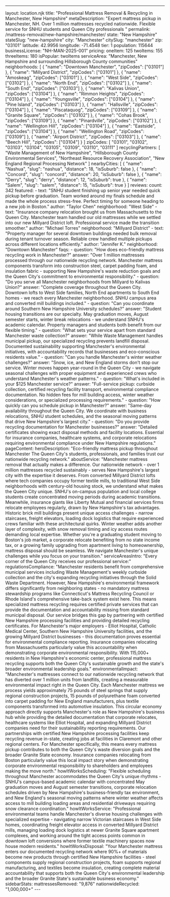 ---
layout: location.njk
title: "Professional Mattress Removal & Recycling in Manchester, New Hampshire" metaDescription: "Expert mattress pickup in Manchester, NH. Over 1 million mattresses recycled nationwide. Flexible service for SNHU students and Queen City professionals "
permalink: /mattress-removal/new-hampshire/manchester/ state: "New Hampshire" stateSlug: "new-hampshire"
city: "Manchester" citySlug: "manchester" zip: "03101" latitude: 42.9956 longitude: -71.4548 tier: 1 population: 115644 businessLicense: "NH-MAN-2025-001" pricing: oneItem: 125 twoItems: 155 threeItems: 180 isPopular: twoItems serviceArea: "Manchester, New Hampshire and surrounding Hillsborough County communities" neighborhoods: [ { "name": "Downtown Manchester", "zipCodes": ["03101"] }, { "name": "Millyard District", "zipCodes": ["03101"] }, { "name": "Amoskeag", "zipCodes": ["03101"] }, { "name": "West Side", "zipCodes": ["03102"] }, { "name": "North End", "zipCodes": ["03102"] }, { "name": "South End", "zipCodes": ["03103"] }, { "name": "Kalivas Union", "zipCodes": ["03104"] }, { "name": "Rimmon Heights", "zipCodes": ["03104"] }, { "name": "Youngsville", "zipCodes": ["03104"] }, { "name": "Pine Island", "zipCodes": ["03103"] }, { "name": "Hallsville", "zipCodes": ["03104"] }, { "name": "Piscataquog", "zipCodes": ["03109"] }, { "name": "Granite Square", "zipCodes": ["03102"] }, { "name": "Cohas Brook", "zipCodes": ["03109"] }, { "name": "Pinardville", "zipCodes": ["03102"] }, { "name": "Wellington Hill", "zipCodes": ["03104"] }, { "name": "Eastside", "zipCodes": ["03104"] }, { "name": "Wellington Road", "zipCodes": ["03109"] }, { "name": "Airport District", "zipCodes": ["03103"] }, { "name": "Beech Hill", "zipCodes": ["03104"] } ] zipCodes: [ "03101", "03102", "03103", "03104", "03105", "03109", "03110", "03111" ] recyclingPartners: [ "Waste Management of New Hampshire", "Hillsborough County Environmental Services", "Northeast Resource Recovery Association", "New England Regional Processing Network" ] nearbyCities: [ { "name": "Nashua", "slug": "nashua", "distance": 18, "isSuburb": false }, { "name": "Concord", "slug": "concord", "distance": 20, "isSuburb": false }, { "name": "Derry", "slug": "derry", "distance": 12, "isSuburb": true }, { "name": "Salem", "slug": "salem", "distance": 15, "isSuburb": true } ] reviews: count: 342 featured: - text: "SNHU student finishing up senior year needed quick pickup before graduation. Team worked around my finals schedule and made the whole process stress-free. Perfect timing for someone heading to a new job in Boston." author: "Taylor Chen" neighborhood: "West Side" - text: "Insurance company relocation brought us from Massachusetts to the Queen City. Manchester team handled our old mattresses while we settled into our new Millyard District loft. Professional service made the transition smoother." author: "Michael Torres" neighborhood: "Millyard District" - text: "Property manager for several downtown buildings needed bulk removal during tenant turnover season. Reliable crew handled multiple pickups across different locations efficiently." author: "Jennifer K." neighborhood: "Downtown Manchester" faqs: - question: "How does eco-friendly mattress recycling work in Manchester?" answer: "Over 1 million mattresses processed through our nationwide recycling network. Manchester mattress components transform into construction steel, carpet padding foam, and insulation fabric - supporting New Hampshire's waste reduction goals and the Queen City's commitment to environmental responsibility." - question: "Do you serve all Manchester neighborhoods from Millyard to Kalivas Union?" answer: "Complete coverage throughout the Queen City. Downtown lofts to West Side families, North End apartments to South End homes - we reach every Manchester neighborhood. SNHU campus area and converted mill buildings included." - question: "Can you coordinate around Southern New Hampshire University schedules?" answer: "Student housing transitions are our specialty. May graduation moves, August semester starts, winter break relocations - we understand SNHU's academic calendar. Property managers and students both benefit from our flexible timing." - question: "What sets your service apart from standard Manchester waste collection?" answer: "While Waste Management handles municipal pickup, our specialized recycling prevents landfill disposal. Documented sustainability supporting Manchester's environmental initiatives, with accountability records that businesses and eco-conscious residents value." - question: "Can you handle Manchester's winter weather challenges?" answer: "Snow, ice, and New England storms don't stop our service. Winter moves happen year-round in the Queen City - we navigate seasonal challenges with proper equipment and experienced crews who understand Manchester's weather patterns." - question: "What's included in your $125 Manchester service?" answer: "Full-service pickup: curbside collection, certified recycling facility transport, environmental compliance documentation. No hidden fees for mill building access, winter weather considerations, or specialized processing requirements." - question: "How quickly can you schedule pickup in Manchester?" answer: "Same-day availability throughout the Queen City. We coordinate with business relocations, SNHU student schedules, and the seasonal moving patterns that drive New Hampshire's largest city." - question: "Do you provide recycling documentation for Manchester businesses?" answer: "Detailed certificates showing exact disposal methods and facility locations. Essential for insurance companies, healthcare systems, and corporate relocations requiring environmental compliance under New Hampshire regulations." pageContent: heroDescription: "Eco-friendly mattress pickup throughout Manchester The Queen City's students, professionals, and families trust our nationwide recycling network." aboutService: "Manchester mattress removal that actually makes a difference. Our nationwide network - over 1 million mattresses recycled sustainably - serves New Hampshire's largest city with the expertise it deserves. From converted Millyard District lofts where tech companies occupy former textile mills, to traditional West Side neighborhoods with century-old housing stock, we understand what makes the Queen City unique. SNHU's on-campus population and local college students create concentrated moving periods during academic transitions. Meanwhile, insurance giants like Liberty Mutual and financial services firms relocate employees regularly, drawn by New Hampshire's tax advantages. Historic brick mill buildings present unique access challenges - narrow staircases, freight elevators, loading dock logistics that require experienced crews familiar with these architectural quirks. Winter weather adds another layer of complexity, with snow removal timing and icy access routes demanding local expertise. Whether you're a graduating student moving to Boston's job market, a corporate relocate benefiting from no state income tax, or a growing family upgrading from apartment living to homeownership, mattress disposal should be seamless. We navigate Manchester's unique challenges while you focus on your transition." serviceAreasIntro: "Every corner of the Queen City receives our professional service:" regulationsCompliance: "Manchester residents benefit from comprehensive municipal services including Waste Management's weekly curbside collection and the city's expanding recycling initiatives through the Solid Waste Department. However, New Hampshire's environmental framework differs significantly from neighboring states - no mandatory mattress stewardship programs like Connecticut's Mattress Recycling Council or Rhode Island's comprehensive take-back system exist here. This means specialized mattress recycling requires certified private services that can provide the documentation and accountability missing from standard municipal disposal. Our service bridges this gap by partnering with certified New Hampshire processing facilities and providing detailed recycling certificates. For Manchester's major employers - Elliot Hospital, Catholic Medical Center, Southern New Hampshire University facilities, and the growing Millyard District businesses - this documentation proves essential for environmental compliance reporting. Insurance companies relocating from Massachusetts particularly value this accountability when demonstrating corporate environmental responsibility. With 115,000+ residents in New Hampshire's economic center, professional mattress recycling supports both the Queen City's sustainable growth and the state's broader environmental leadership goals." environmentalImpact: "Manchester's mattresses connect to our nationwide recycling network that has diverted over 1 million units from landfills, creating a measurable environmental impact right in the Queen City. Each Manchester mattress we process yields approximately 75 pounds of steel springs that supply regional construction projects, 15 pounds of polyurethane foam converted into carpet padding for New England manufacturers, plus textile components transformed into automotive insulation. This circular economy approach directly supports Manchester's role as New Hampshire's business hub while providing the detailed documentation that corporate relocates, healthcare systems like Elliot Hospital, and expanding Millyard District companies need for their sustainability reporting requirements. Our partnerships with certified New Hampshire processing facilities keep recycling revenue in-state, creating jobs at facilities in Claremont and other regional centers. For Manchester specifically, this means every mattress pickup contributes to both the Queen City's waste diversion goals and the broader Granite State economy. Insurance companies relocating from Boston particularly value this local impact story when demonstrating corporate environmental responsibility to shareholders and employees making the move north." howItWorksScheduling: "Flexible scheduling throughout Manchester accommodates the Queen City's unique rhythms - SNHU's campus-based academic calendar with concentrated May graduation moves and August semester transitions, corporate relocation schedules driven by New Hampshire's business-friendly tax environment, and New England's seasonal moving patterns where winter weather affects access to mill building loading areas and residential driveways requiring snow clearance coordination." howItWorksService: "Professional environmental teams handle Manchester's diverse housing challenges with specialized expertise - navigating narrow Victorian staircases in West Side homes, coordinating freight elevator access in converted Millyard District mills, managing loading dock logistics at newer Granite Square apartment complexes, and working around the tight access points common in downtown loft conversions where former textile machinery spaces now house modern residents." howItWorksDisposal: "Your Manchester mattress enters our documented recycling network where 90%+ of materials become new products through certified New Hampshire facilities - steel components supply regional construction projects, foam supports regional manufacturing, and textiles become insulation, creating complete material accountability that supports both the Queen City's environmental leadership and the broader Granite State's sustainable business economy." sidebarStats: mattressesRemoved: "9,876" nationwideRecycled: "1,000,000+" ---